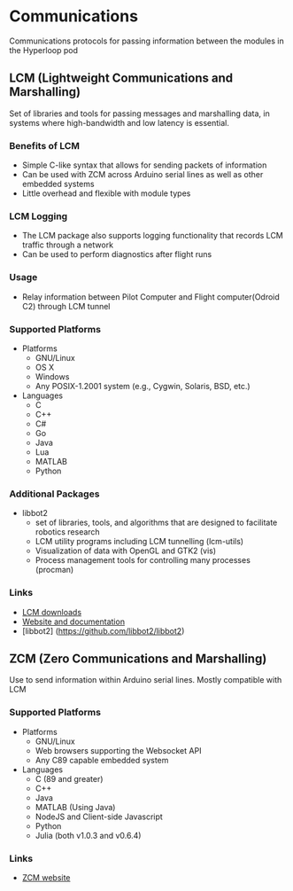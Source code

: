 # Communications
Communications protocols for passing information between the modules in the Hyperloop pod

## LCM (Lightweight Communications and Marshalling)
Set of libraries and tools for passing messages and marshalling data, in systems where high-bandwidth and low latency is essential.

### Benefits of LCM
* Simple C-like syntax that allows for sending packets of information
* Can be used with ZCM across Arduino serial lines as well as other embedded systems
* Little overhead and flexible with module types

### LCM Logging
* The LCM package also supports logging functionality that records LCM traffic through a network
* Can be used to perform diagnostics after flight runs

### Usage
* Relay information between Pilot Computer and Flight computer(Odroid C2) through LCM tunnel

### Supported Platforms
* Platforms
  * GNU/Linux
  * OS X
  * Windows
  * Any POSIX-1.2001 system (e.g., Cygwin, Solaris, BSD, etc.)
* Languages
  * C
  * C++
  * C#
  * Go
  * Java
  * Lua
  * MATLAB
  * Python

### Additional Packages
* libbot2
  * set of libraries, tools, and algorithms that are designed to facilitate robotics research
  * LCM utility programs including LCM tunnelling (lcm-utils)
  * Visualization of data with OpenGL and GTK2 (vis)
  * Process management tools for controlling many processes (procman)

### Links
* [LCM downloads](https://github.com/lcm-proj/lcm/releases)
* [Website and documentation](http://lcm-proj.github.io)
* [libbot2] (https://github.com/libbot2/libbot2)



## ZCM (Zero Communications and Marshalling)
Use to send information within Arduino serial lines. Mostly compatible with LCM

### Supported Platforms
* Platforms
  * GNU/Linux
  * Web browsers supporting the Websocket API
  * Any C89 capable embedded system
* Languages
  * C (89 and greater)
  * C++
  * Java
  * MATLAB (Using Java)
  * NodeJS and Client-side Javascript
  * Python
  * Julia (both v1.0.3 and v0.6.4)



### Links
* [ZCM website](http://zerocm.github.io/zcm/)



